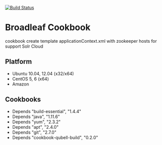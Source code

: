 [![Build Status](https://travis-ci.org/qubell-bazaar/cookbook-qubell-broadleaf.png?branch=master)](https://travis-ci.org/qubell-bazaar/cookbook-qubell-broadleaf)

Broadleaf  Cookbook
==============
cookbook create template applicationContext.xml with zookeeper hosts for support Solr Cloud

Platform
--------
- Ubuntu 10.04, 12.04 (x32/x64)
- CentOS 5, 6 (x64)
- Amazon

Cookbooks
---------
- Depends "build-essential", "1.4.4"
- Depends "java", "1.11.6"
- Depends "yum", "2.3.2"
- Depends "apt", "2.4.0"
- Depends "git", "2.7.0"
- Depends "cookbook-qubell-build", "0.2.0"
